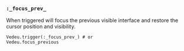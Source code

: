 ### `:_focus_prev_`

When triggered will focus the previous visible interface and restore
the cursor position and visibility.

    Vedeu.trigger(:_focus_prev_) # or
    Vedeu.focus_previous
